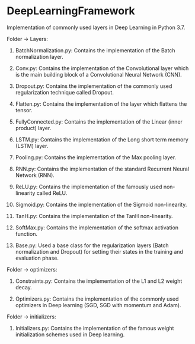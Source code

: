 # DeepLearningFramework
Implementation of commonly used layers in Deep Learning in Python 3.7.

Folder -> Layers:

1) BatchNormalization.py: Contains the implementation of the Batch normalization layer.

2) Conv.py: Contains the implementation of the Convolutional layer which is the main building block of a Convolutional Neural Network (CNN).

3) Dropout.py: Contains the implementation of the commonly used regularization technique called Dropout.

4) Flatten.py: Contains the implementation of the layer which flattens the tensor.

5) FullyConnected.py: Contains the implementation of the Linear (inner product) layer.

6) LSTM.py: Contains the implementation of the Long short term memory (LSTM) layer.

7) Pooling.py: Contains the implementation of the Max pooling layer.

8) RNN.py: Contains the implementation of the standard Recurrent Neural Network (RNN).

9) ReLU.py: Contains the implementation of the famously used non-linearity called ReLU.

10) Sigmoid.py: Contains the implementation of the Sigmoid non-linearity.

11) TanH.py: Contains the implementation of the TanH non-linearity.

12) SoftMax.py: Contains the implementation of the softmax activation function.

13) Base.py: Used a base class for the regularization layers (Batch normalization and Dropout) for setting their states in the training and evaluation phase.


Folder -> optimizers:

1) Constraints.py: Contains the implementation of the L1 and L2 weight decay.

2) Optimizers.py: Contains the implementation of the commonly used optimizers in Deep learning (SGD, SGD with momentum and Adam).


Folder -> initializers:

1) Initializers.py: Contains the implementation of the famous weight initialization schemes used in Deep learning.

